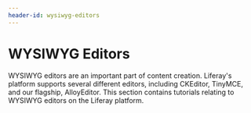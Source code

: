 ```yaml
---
header-id: wysiwyg-editors
---
```


# WYSIWYG Editors

WYSIWYG editors are an important part of content creation. Liferay's platform
supports several different editors, including CKEditor, TinyMCE, and our
flagship, AlloyEditor. This section contains tutorials relating to WYSIWYG
editors on the Liferay platform.
